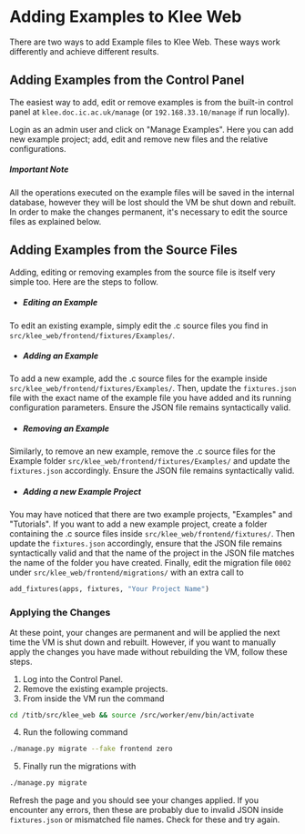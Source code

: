 Adding Examples to Klee Web
==========

There are two ways to add Example files to Klee Web. 
These ways work differently and achieve different results.

## Adding Examples from the Control Panel

The easiest way to add, edit or remove examples is from the built-in control 
panel at `klee.doc.ic.ac.uk/manage` (or `192.168.33.10/manage` if run locally). 

Login as an admin user and click on "Manage Examples". Here you can add new 
example project; add, edit and remove new files and the relative configurations.

##### Important Note

All the operations executed on the example files will be saved in the internal 
database, however they will be lost should the VM be shut down and rebuilt. 
In order to make the changes permanent, it's necessary to edit the source files 
as explained below.

## Adding Examples from the Source Files

Adding, editing or removing examples from the source file is itself very 
simple too. Here are the steps to follow.

* ##### Editing an Example
To edit an existing example, simply edit the .c source files you find in 
`src/klee_web/frontend/fixtures/Examples/`.

* ##### Adding an Example
To add a new example, add the .c source files for the example inside 
`src/klee_web/frontend/fixtures/Examples/`. Then, update the `fixtures.json` 
file with the exact name of the example file you have added and its running 
configuration parameters. Ensure the JSON file remains syntactically valid.

* ##### Removing an Example
Similarly, to remove an new example, remove the .c source files for the Example 
folder `src/klee_web/frontend/fixtures/Examples/` and update the `fixtures.json` 
accordingly. Ensure the JSON file remains syntactically valid.

* ##### Adding a new Example Project
You may have noticed that there are two example projects, "Examples" and 
"Tutorials". If you want to add a new example project, create a folder 
containing the .c source files inside `src/klee_web/frontend/fixtures/`.
Then update the `fixtures.json` accordingly, ensure that the JSON file remains 
syntactically valid and that the name of the project in the JSON file matches 
the name of the folder you have created.
Finally, edit the migration file `0002` under 
`src/klee_web/frontend/migrations/` with an extra call to 
```python
add_fixtures(apps, fixtures, "Your Project Name")
```

### Applying the Changes

At these point, your changes are permanent and will be applied the next time 
the VM is shut down and rebuilt. However, if you want to manually apply the 
changes you have made without rebuilding the VM, follow these steps.

1. Log into the Control Panel.
2. Remove the existing example projects.
3. From inside the VM run the command
```bash
cd /titb/src/klee_web && source /src/worker/env/bin/activate
```
4. Run the following command
```bash
./manage.py migrate --fake frontend zero
```
5. Finally run the migrations with
```bash
./manage.py migrate
```
Refresh the page and you should see your changes applied. If you encounter any 
errors, then these are probably due to invalid JSON inside `fixtures.json` or 
mismatched file names. Check for these and try again.